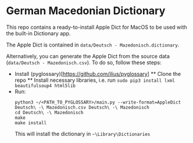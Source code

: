 # German Macedonian Dictionary

This repo contains a ready-to-install Apple Dict for MacOS to be used with the built-in Dictionary app. 

The Apple Dict is contained in `data/Deutsch - Mazedonisch.dictionary`.

Alternatively, you can generate the Apple Dict from the source data (`data/Deutsch - Mazedonisch.csv`). To do so, follow these steps:
* Install (pyglossary)[https://github.com/ilius/pyglossary]
** Clone the repo
** Install necessary libraries, i.e. run `sudo pip3 install lxml beautifulsoup4 html5lib`
* Run:
    ```
    python3 ~/<PATH_TO_PYGLOSSARY>/main.py --write-format=AppleDict Deutsch\ -\ Mazedonisch.csv Deutsch\ -\ Mazedonisch
    cd Deutsch\ -\ Mazedonisch
    make
    make install
    ```
    This will install the dictionary in `~\Library\Dictionaries`